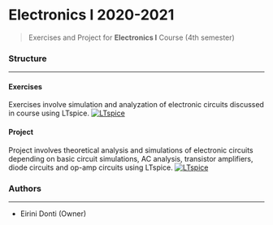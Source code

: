# Electronics I 2020-2021
> Exercises and Project for **Electronics I** Course (4th semester)

### Structure
---
#### Exercises

Exercises involve simulation and analyzation of electronic circuits discussed in course using LTspice. [![LTspice](https://img.shields.io/badge/LTspice-Simulation-FF6600?style=flat-square&logo=LTspice&logoColor=white)](https://www.analog.com/en/design-center/design-tools-and-calculators/ltspice-simulator.html)
    
#### Project

Project involves theoretical analysis and simulations of electronic circuits depending on basic circuit simulations, AC analysis, transistor amplifiers, diode circuits and op-amp circuits using LTspice. [![LTspice](https://img.shields.io/badge/LTspice-Simulation-FF6600?style=flat-square&logo=LTspice&logoColor=white)](https://www.analog.com/en/design-center/design-tools-and-calculators/ltspice-simulator.html)

### Authors
---

- Eirini Donti (Owner)

<!-- ### License
--- -->
